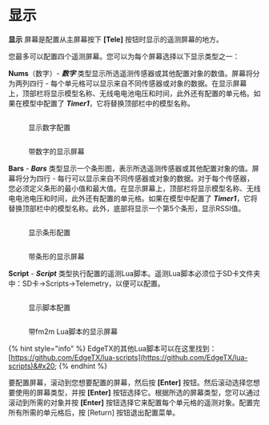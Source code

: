 # 显示

**显示** 屏幕是配置从主屏幕按下 **\[Tele]** 按钮时显示的遥测屏幕的地方。

您最多可以配置四个遥测屏幕。您可以为每个屏幕选择以下显示类型之一：

**Nums**（数字）- _**数字**_ 类型显示所选遥测传感器或其他配置对象的数值。屏幕将分为两列四行 - 每个单元格可以显示来自不同传感器或对象的数据。在显示屏幕上，顶部栏将显示模型名称、无线电电池电压和时间，此外还有配置的单元格。如果在模型中配置了 _**Timer1**_，它将替换顶部栏中的模型名称。

<div>

<figure><img src="https://edgetx-static.zkl2333.com/bwtel4.png" alt=""><figcaption><p>显示数字配置</p></figcaption></figure>

 

<figure><img src="https://edgetx-static.zkl2333.com/bwtel1 (7).png" alt=""><figcaption><p>带数字的显示屏幕</p></figcaption></figure>

</div>

**Bars** - _**Bars**_ 类型显示一个条形图，表示所选遥测传感器或其他配置对象的值。屏幕将分为四行 - 每行可以显示来自不同传感器或对象的数据。对于每个传感器，您必须定义条形的最小值和最大值。在显示屏幕上，顶部栏将显示模型名称、无线电电池电压和时间，此外还有配置的单元格。如果在模型中配置了 _**Timer1**_，它将替换顶部栏中的模型名称。此外，底部将显示一个第5个条形，显示RSSI值。

<div>

<figure><img src="https://edgetx-static.zkl2333.com/bwtel5.png" alt=""><figcaption><p>显示条形配置</p></figcaption></figure>

 

<figure><img src="https://edgetx-static.zkl2333.com/bwtel2 (2).png" alt=""><figcaption><p>带条形的显示屏幕</p></figcaption></figure>

</div>

**Script** - _**Script**_ 类型执行配置的遥测Lua脚本。遥测Lua脚本必须位于SD卡文件夹中：SD卡->Scripts->Telemetry，以便可以配置。

<div>

<figure><img src="https://edgetx-static.zkl2333.com/bwtel6.png" alt=""><figcaption><p>显示脚本配置</p></figcaption></figure>

 

<figure><img src="https://edgetx-static.zkl2333.com/bwtel3.png" alt=""><figcaption><p>带fm2m Lua脚本的显示屏幕</p></figcaption></figure>

</div>

{% hint style="info" %}
EdgeTX的其他Lua脚本可以在这里找到：[https://github.com/EdgeTX/lua-scripts](https://github.com/EdgeTX/lua-scripts)&#x20;
{% endhint %}

要配置屏幕，滚动到您想要配置的屏幕，然后按 **\[Enter]** 按钮。然后滚动选择您想要使用的屏幕类型，并按 **\[Enter]** 按钮选择它。根据所选的屏幕类型，您可以通过滚动到所需的对象并按 **\[Enter]** 按钮选择它来配置每个单元格的遥测对象。配置完所有所需的单元格后，按 \[Return] 按钮退出配置菜单。